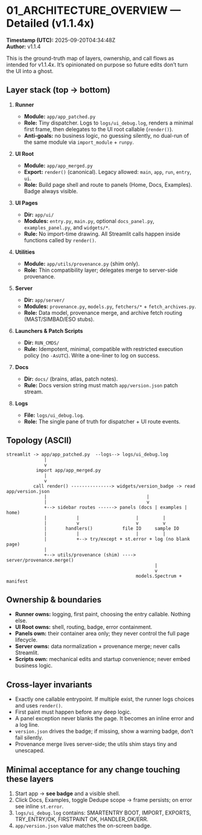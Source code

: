 # 01_ARCHITECTURE_OVERVIEW — Detailed (v1.1.4x)
**Timestamp (UTC):** 2025-09-20T04:34:48Z  
**Author:** v1.1.4

This is the ground-truth map of layers, ownership, and call flows as intended for v1.1.4x. It’s opinionated on purpose so future edits don’t turn the UI into a ghost.

## Layer stack (top → bottom)

1. **Runner**
   - **Module:** `app/app_patched.py`
   - **Role:** Tiny dispatcher. Logs to `logs/ui_debug.log`, renders a minimal first frame, then delegates to the UI root callable (`render()`).
   - **Anti-goals:** no business logic, no guessing silently, no dual-run of the same module via `import_module` + `runpy`.

2. **UI Root**
   - **Module:** `app/app_merged.py`
   - **Export:** `render()` (canonical). Legacy allowed: `main`, `app`, `run`, `entry`, `ui`.
   - **Role:** Build page shell and route to panels (Home, Docs, Examples). Badge always visible.

3. **UI Pages**
   - **Dir:** `app/ui/`
   - **Modules:** `entry.py`, `main.py`, optional `docs_panel.py`, `examples_panel.py`, and `widgets/*`.
   - **Rule:** No import-time drawing. All Streamlit calls happen inside functions called by `render()`.

4. **Utilities**
   - **Module:** `app/utils/provenance.py` (shim only).
   - **Role:** Thin compatibility layer; delegates merge to server-side provenance.

5. **Server**
   - **Dir:** `app/server/`
   - **Modules:** `provenance.py`, `models.py`, `fetchers/*` + `fetch_archives.py`.
   - **Role:** Data model, provenance merge, and archive fetch routing (MAST/SIMBAD/ESO stubs).

6. **Launchers & Patch Scripts**
   - **Dir:** `RUN_CMDS/`
   - **Rule:** Idempotent, minimal, compatible with restricted execution policy (no `-AsUTC`). Write a one-liner to log on success.

7. **Docs**
   - **Dir:** `docs/` (brains, atlas, patch notes).
   - **Rule:** Docs version string must match `app/version.json` patch stream.

8. **Logs**
   - **File:** `logs/ui_debug.log`.
   - **Role:** The single pane of truth for dispatcher + UI route events.

## Topology (ASCII)

```
streamlit -> app/app_patched.py  --logs--> logs/ui_debug.log
              | 
              v
           import app/app_merged.py
              |
              v
          call render() ---------------> widgets/version_badge -> read app/version.json
              |                                     |
              |                                     v
              +--> sidebar routes ------> panels (docs | examples | home)
              |           |                     |         |
              |           v                     v         v
              |       handlers()           file IO     sample IO
              |           |                     |         |
              |           +--> try/except + st.error + log (no blank page)
              |
              +--> utils/provenance (shim) ----> server/provenance.merge()
                                                       |
                                                       v
                                                models.Spectrum + manifest
```

## Ownership & boundaries

- **Runner owns:** logging, first paint, choosing the entry callable. Nothing else.
- **UI Root owns:** shell, routing, badge, error containment.
- **Panels own:** their container area only; they never control the full page lifecycle.
- **Server owns:** data normalization + provenance merge; never calls Streamlit.
- **Scripts own:** mechanical edits and startup convenience; never embed business logic.

## Cross-layer invariants

- Exactly one callable entrypoint. If multiple exist, the runner logs choices and uses `render()`.
- First paint must happen before any deep logic.
- A panel exception never blanks the page. It becomes an inline error and a log line.
- `version.json` drives the badge; if missing, show a warning badge, don’t fail silently.
- Provenance merge lives server-side; the utils shim stays tiny and unescaped.

## Minimal acceptance for any change touching these layers

1. Start app → **see badge** and a visible shell.
2. Click Docs, Examples, toggle Dedupe scope → frame persists; on error see inline `st.error`.
3. `logs/ui_debug.log` contains: SMARTENTRY BOOT, IMPORT, EXPORTS, TRY_ENTRY/OK, FIRSTPAINT OK, HANDLER_OK/ERR.
4. `app/version.json` value matches the on-screen badge.
